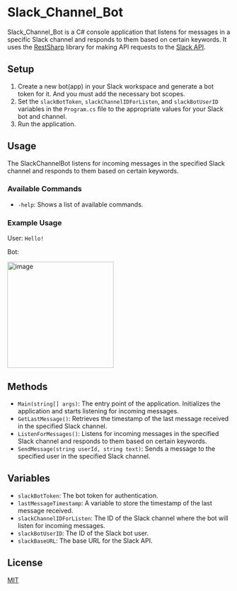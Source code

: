 # Slack_Channel_Bot

Slack_Channel_Bot is a C# console application that listens for messages in a specific Slack channel and responds to them based on certain keywords. It uses the [RestSharp](https://restsharp.dev/) library for making API requests to the [Slack API](https://api.slack.com/methods).

## Setup

1. Create a new bot(app) in your Slack workspace and generate a bot token for it. And you must add the necessary bot scopes.
2. Set the `slackBotToken`, `slackChannelIDForListen`, and `slackBotUserID` variables in the `Program.cs` file to the appropriate values for your Slack bot and channel.
3. Run the application.

## Usage

The SlackChannelBot listens for incoming messages in the specified Slack channel and responds to them based on certain keywords.

### Available Commands

- `-help`: Shows a list of available commands.

### Example Usage

User: `Hello!`

   Bot: 

<img width="240" alt="image" src="https://user-images.githubusercontent.com/110940406/224450922-0964f691-d4da-4f05-aa21-7a3ea63c3a23.png">



## Methods

- `Main(string[] args)`: The entry point of the application. Initializes the application and starts listening for incoming messages.
- `GetLastMessage()`: Retrieves the timestamp of the last message received in the specified Slack channel.
- `ListenForMessages()`: Listens for incoming messages in the specified Slack channel and responds to them based on certain keywords.
- `SendMessage(string userId, string text)`: Sends a message to the specified user in the specified Slack channel.

## Variables

- `slackBotToken`: The bot token for authentication.
- `lastMessageTimestamp`: A variable to store the timestamp of the last message received.
- `slackChannelIDForListen`: The ID of the Slack channel where the bot will listen for incoming messages.
- `slackBotUserID`: The ID of the Slack bot user.
- `slackBaseURL`: The base URL for the Slack API.

## License

[MIT](https://github.com/seymenbahtiyar/Slack_Channel_Bot/blob/main/LICENSE)
